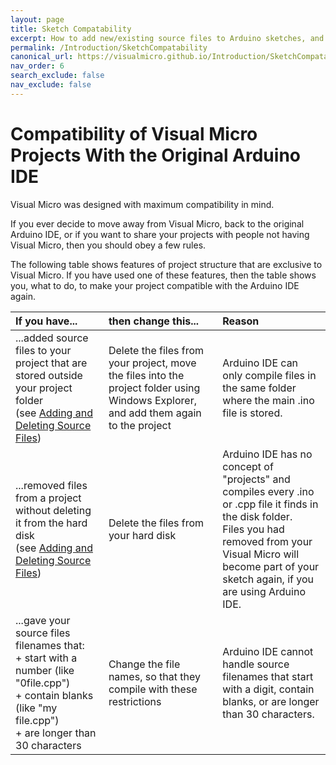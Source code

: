 ```yaml
---
layout: page
title: Sketch Compatability
excerpt: How to add new/existing source files to Arduino sketches, and how to delete files. Explains Arduino file types and examples for creating classes.
permalink: /Introduction/SketchCompatability
canonical_url: https://visualmicro.github.io/Introduction/SketchCompatability
nav_order: 6
search_exclude: false
nav_exclude: false
---
```

[//]: # (Add Link to previous page in a commend, in case of issues and for reference)
[//]: # (https://www.visualmicro.com/page/User-Guide.aspx?doc=Compatibility.html)

# Compatibility of Visual Micro Projects With the Original Arduino IDE

Visual Micro was designed with maximum compatibility in mind.

If you ever decide to move away from Visual Micro, back to the original Arduino IDE, or if you want to share your projects with people not having Visual Micro, then you should obey a few rules.

The following table shows features of project structure that are exclusive to Visual Micro. If you have used one of these features, then the table shows you, what to do, to make your project compatible with the Arduino IDE again.

| If you have...	| then change this...	| Reason |
| :---        |    :----   |    :----   |
| ...added source files to your project that are stored outside your project folder<br/>(see [Adding and Deleting Source Files](https://www.visualmicro.com/page/User-Guide.aspx?doc=Add-Source-Files.html "Adding and Deleting Source Files")) | Delete the files from your project, move the files into the project folder using Windows Explorer, and add them again to the project | Arduino IDE can only compile files in the same folder where the main .ino file is stored. |
| ...removed files from a project without deleting it from the hard disk <br/> (see [Adding and Deleting Source Files](https://www.visualmicro.com/page/User-Guide.aspx?doc=Add-Source-Files.html "Adding and Deleting Source Files")) | Delete the files from your hard disk | Arduino IDE has no concept of "projects" and compiles every .ino or .cpp file it finds in the disk folder. <br/> Files you had removed from your Visual Micro will become part of your sketch again, if you are using Arduino IDE. |
| ...gave your source files filenames that: <br/> + start with a number (like "0file.cpp")<br/> + contain blanks (like "my file.cpp")<br/> + are longer than 30 characters | Change the file names, so that they compile with these restrictions | Arduino IDE cannot handle source filenames that start with a digit, contain blanks, or are longer than 30 characters. |

